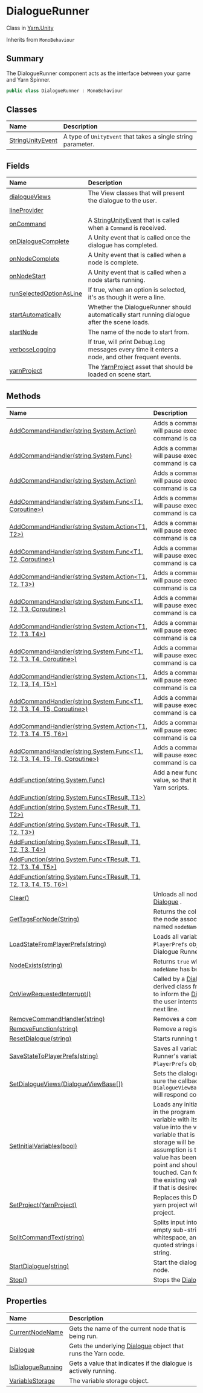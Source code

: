 # DialogueRunner

Class in [Yarn.Unity](/api/csharp/yarn.unity.md)

Inherits from `MonoBehaviour`

## Summary


The DialogueRunner component acts as the interface between your game and
Yarn Spinner.


```csharp
public class DialogueRunner : MonoBehaviour
```

## Classes

|Name|Description|
|:---|:---|
|[StringUnityEvent](/api/csharp/yarn.unity.dialoguerunner.stringunityevent.md)|A type of  <code>UnityEvent</code>  that takes a single string parameter.|

## Fields

|Name|Description|
|:---|:---|
|[dialogueViews](/api/csharp/yarn.unity.dialoguerunner.dialogueviews.md)|The View classes that will present the dialogue to the user.|
|[lineProvider](/api/csharp/yarn.unity.dialoguerunner.lineprovider.md)||
|[onCommand](/api/csharp/yarn.unity.dialoguerunner.oncommand.md)|A  <a href="yarn.unity.dialoguerunner.stringunityevent.md">StringUnityEvent</a>  that is called when a  <code>Command</code>  is received.|
|[onDialogueComplete](/api/csharp/yarn.unity.dialoguerunner.ondialoguecomplete.md)|A Unity event that is called once the dialogue has completed.|
|[onNodeComplete](/api/csharp/yarn.unity.dialoguerunner.onnodecomplete.md)|A Unity event that is called when a node is complete.|
|[onNodeStart](/api/csharp/yarn.unity.dialoguerunner.onnodestart.md)|A Unity event that is called when a node starts running.|
|[runSelectedOptionAsLine](/api/csharp/yarn.unity.dialoguerunner.runselectedoptionasline.md)|If true, when an option is selected, it's as though it were a line.|
|[startAutomatically](/api/csharp/yarn.unity.dialoguerunner.startautomatically.md)|Whether the DialogueRunner should automatically start running dialogue after the scene loads.|
|[startNode](/api/csharp/yarn.unity.dialoguerunner.startnode.md)|The name of the node to start from.|
|[verboseLogging](/api/csharp/yarn.unity.dialoguerunner.verboselogging.md)|If true, will print Debug.Log messages every time it enters a node, and other frequent events.|
|[yarnProject](/api/csharp/yarn.unity.dialoguerunner.yarnproject.md)|The  <a href="yarn.unity.yarnproject.md">YarnProject</a>  asset that should be loaded on scene start.|

## Methods

|Name|Description|
|:---|:---|
|[AddCommandHandler(string,System.Action)](/api/csharp/yarn.unity.dialoguerunner.addcommandhandler-8.md)|Adds a command handler. Dialogue will pause execution after the command is called.|
|[AddCommandHandler(string,System.Func<Coroutine>)](/api/csharp/yarn.unity.dialoguerunner.addcommandhandler-1.md)|Adds a command handler. Dialogue will pause execution after the command is called.|
|[AddCommandHandler(string,System.Action<T1>)](/api/csharp/yarn.unity.dialoguerunner.addcommandhandler-9.md)|Adds a command handler. Dialogue will pause execution after the command is called.|
|[AddCommandHandler(string,System.Func<T1, Coroutine>)](/api/csharp/yarn.unity.dialoguerunner.addcommandhandler-2.md)|Adds a command handler. Dialogue will pause execution after the command is called.|
|[AddCommandHandler(string,System.Action<T1, T2>)](/api/csharp/yarn.unity.dialoguerunner.addcommandhandler-10.md)|Adds a command handler. Dialogue will pause execution after the command is called.|
|[AddCommandHandler(string,System.Func<T1, T2, Coroutine>)](/api/csharp/yarn.unity.dialoguerunner.addcommandhandler-3.md)|Adds a command handler. Dialogue will pause execution after the command is called.|
|[AddCommandHandler(string,System.Action<T1, T2, T3>)](/api/csharp/yarn.unity.dialoguerunner.addcommandhandler-11.md)|Adds a command handler. Dialogue will pause execution after the command is called.|
|[AddCommandHandler(string,System.Func<T1, T2, T3, Coroutine>)](/api/csharp/yarn.unity.dialoguerunner.addcommandhandler-4.md)|Adds a command handler. Dialogue will pause execution after the command is called.|
|[AddCommandHandler(string,System.Action<T1, T2, T3, T4>)](/api/csharp/yarn.unity.dialoguerunner.addcommandhandler-12.md)|Adds a command handler. Dialogue will pause execution after the command is called.|
|[AddCommandHandler(string,System.Func<T1, T2, T3, T4, Coroutine>)](/api/csharp/yarn.unity.dialoguerunner.addcommandhandler-5.md)|Adds a command handler. Dialogue will pause execution after the command is called.|
|[AddCommandHandler(string,System.Action<T1, T2, T3, T4, T5>)](/api/csharp/yarn.unity.dialoguerunner.addcommandhandler-13.md)|Adds a command handler. Dialogue will pause execution after the command is called.|
|[AddCommandHandler(string,System.Func<T1, T2, T3, T4, T5, Coroutine>)](/api/csharp/yarn.unity.dialoguerunner.addcommandhandler-6.md)|Adds a command handler. Dialogue will pause execution after the command is called.|
|[AddCommandHandler(string,System.Action<T1, T2, T3, T4, T5, T6>)](/api/csharp/yarn.unity.dialoguerunner.addcommandhandler-14.md)|Adds a command handler. Dialogue will pause execution after the command is called.|
|[AddCommandHandler(string,System.Func<T1, T2, T3, T4, T5, T6, Coroutine>)](/api/csharp/yarn.unity.dialoguerunner.addcommandhandler-7.md)|Adds a command handler. Dialogue will pause execution after the command is called.|
|[AddFunction(string,System.Func<TResult>)](/api/csharp/yarn.unity.dialoguerunner.addfunction-1.md)|Add a new function that returns a value, so that it can be called from Yarn scripts.|
|[AddFunction(string,System.Func<TResult, T1>)](/api/csharp/yarn.unity.dialoguerunner.addfunction-2.md)||
|[AddFunction(string,System.Func<TResult, T1, T2>)](/api/csharp/yarn.unity.dialoguerunner.addfunction-3.md)||
|[AddFunction(string,System.Func<TResult, T1, T2, T3>)](/api/csharp/yarn.unity.dialoguerunner.addfunction-4.md)||
|[AddFunction(string,System.Func<TResult, T1, T2, T3, T4>)](/api/csharp/yarn.unity.dialoguerunner.addfunction-5.md)||
|[AddFunction(string,System.Func<TResult, T1, T2, T3, T4, T5>)](/api/csharp/yarn.unity.dialoguerunner.addfunction-6.md)||
|[AddFunction(string,System.Func<TResult, T1, T2, T3, T4, T5, T6>)](/api/csharp/yarn.unity.dialoguerunner.addfunction-7.md)||
|[Clear()](/api/csharp/yarn.unity.dialoguerunner.clear.md)|Unloads all nodes from the  <a href="yarn.unity.dialoguerunner.dialogue.md">Dialogue</a> .|
|[GetTagsForNode(String)](/api/csharp/yarn.unity.dialoguerunner.gettagsfornode.md)|Returns the collection of tags that the node associated with the node named `nodeName`.|
|[LoadStateFromPlayerPrefs(string)](/api/csharp/yarn.unity.dialoguerunner.loadstatefromplayerprefs.md)|Loads all variables from the  <code>PlayerPrefs</code>  object into the Dialogue Runner's variable storage.|
|[NodeExists(string)](/api/csharp/yarn.unity.dialoguerunner.nodeexists.md)|Returns `true` when a node named `nodeName` has been loaded.|
|[OnViewRequestedInterrupt()](/api/csharp/yarn.unity.dialoguerunner.onviewrequestedinterrupt.md)|Called by a  <a href="yarn.unity.dialogueviewbase.md">DialogueViewBase</a>  derived class from <a href="yarn.unity.dialoguerunner.dialogueviews.md">dialogueViews</a>  to inform the  <a href="yarn.unity.dialoguerunner.md">DialogueRunner</a>  that the user intents to proceed to the next line.|
|[RemoveCommandHandler(string)](/api/csharp/yarn.unity.dialoguerunner.removecommandhandler.md)|Removes a command handler.|
|[RemoveFunction(string)](/api/csharp/yarn.unity.dialoguerunner.removefunction.md)|Remove a registered function.|
|[ResetDialogue(string)](/api/csharp/yarn.unity.dialoguerunner.resetdialogue.md)|Starts running the dialogue again.|
|[SaveStateToPlayerPrefs(string)](/api/csharp/yarn.unity.dialoguerunner.savestatetoplayerprefs.md)|Saves all variables in the Dialogue Runner's variable storage into the  <code>PlayerPrefs</code>  object.|
|[SetDialogueViews(DialogueViewBase[])](/api/csharp/yarn.unity.dialoguerunner.setdialogueviews.md)|Sets the dialogue views and makes sure the callback  <code>DialogueViewBase.MarkLineComplete</code>  will respond correctly.|
|[SetInitialVariables(bool)](/api/csharp/yarn.unity.dialoguerunner.setinitialvariables.md)|Loads any initial variables declared in the program and loads that variable with its default declaration value into the variable storage. Any variable that is already in the storage will be skipped, the assumption is that this means the value has been overridden at some point and shouldn't be otherwise touched. Can force an override of the existing values with the default if that is desired.|
|[SetProject(YarnProject)](/api/csharp/yarn.unity.dialoguerunner.setproject.md)|Replaces this DialogueRunner's yarn project with the provided project.|
|[SplitCommandText(string)](/api/csharp/yarn.unity.dialoguerunner.splitcommandtext.md)|Splits input into a number of non-empty sub-strings, separated by whitespace, and grouping double-quoted strings into a single sub-string.|
|[StartDialogue(string)](/api/csharp/yarn.unity.dialoguerunner.startdialogue.md)|Start the dialogue from a specific node.|
|[Stop()](/api/csharp/yarn.unity.dialoguerunner.stop.md)|Stops the  <a href="yarn.unity.dialoguerunner.dialogue.md">Dialogue</a> .|

## Properties

|Name|Description|
|:---|:---|
|[CurrentNodeName](/api/csharp/yarn.unity.dialoguerunner.currentnodename.md)|Gets the name of the current node that is being run.|
|[Dialogue](/api/csharp/yarn.unity.dialoguerunner.dialogue.md)|Gets the underlying  <a href="yarn.unity.dialoguerunner.dialogue.md">Dialogue</a>  object that runs the Yarn code.|
|[IsDialogueRunning](/api/csharp/yarn.unity.dialoguerunner.isdialoguerunning.md)|Gets a value that indicates if the dialogue is actively running.|
|[VariableStorage](/api/csharp/yarn.unity.dialoguerunner.variablestorage.md)|The variable storage object.|

